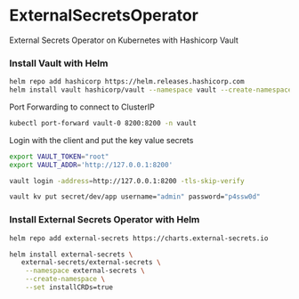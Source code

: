 # ExternalSecretsOperator

External Secrets Operator on Kubernetes with Hashicorp Vault

### Install Vault with Helm

``` bash
helm repo add hashicorp https://helm.releases.hashicorp.com
helm install vault hashicorp/vault --namespace vault --create-namespace -f hashicorp-vault/values.yaml
```

Port Forwarding to connect to ClusterIP

``` bash
kubectl port-forward vault-0 8200:8200 -n vault
```

Login with the client and put the key value secrets

``` bash
export VAULT_TOKEN="root"
export VAULT_ADDR='http://127.0.0.1:8200'

vault login -address=http://127.0.0.1:8200 -tls-skip-verify

vault kv put secret/dev/app username="admin" password="p4ssw0d"
```

### Install External Secrets Operator with Helm

``` bash
helm repo add external-secrets https://charts.external-secrets.io

helm install external-secrets \
   external-secrets/external-secrets \
    --namespace external-secrets \
    --create-namespace \
    --set installCRDs=true
```